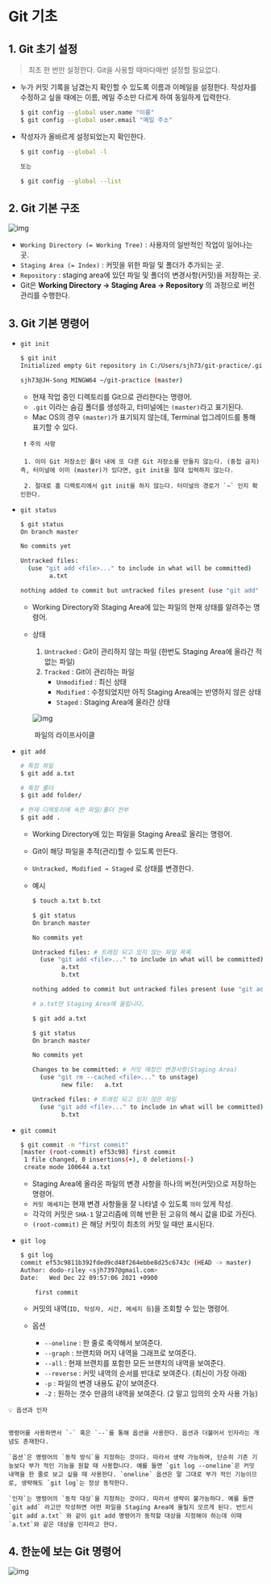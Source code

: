 # Git 기초



## 1. Git 초기 설정

> 최초 한 번만 설정한다. Git을 사용할 때마다매번 설정할 필요없다.

- 누가 커밋 기록을 남겼는지 확인할 수 있도록 이름과 이메일을 설정한다. 작성자를 수정하고 싶을 때에는 이름, 메일 주소만 다르게 하여 동일하게 입력한다.

  ```bash
  $ git config --global user.name "이름"
  $ git config --global user.email "메일 주소"
  ```

- 작성자가 올바르게 설정되었는지 확인한다.
	```bash
  $ git config --global -l
   
   또는
   
   $ git config --global --list
  ```





## 2. Git 기본 구조

![img](https://hphk.notion.site/image/https%3A%2F%2Fs3-us-west-2.amazonaws.com%2Fsecure.notion-static.com%2F7142d992-3d01-481c-9d4e-e818c6e185d8%2FUntitled.png?table=block&id=f922af90-788d-4a13-aa3b-75e1b5e2a309&spaceId=daa2d103-3ecd-4519-8c30-4f55e74c7ef4&width=1600&userId=&cache=v2)

- `Working Directory (= Working Tree)` : 사용자의 일반적인 작업이 일어나는 곳.
- `Staging Area (= Index)` : 커밋을 위한 파일 및 폴더가 추가되는 곳.
- `Repository` : staging area에 있던 파일 및 폴더의 변경사항(커밋)을 저장하는 곳.
- Git은 **Working Directory → Staging Area → Repository** 의 과정으로 버전 관리를 수행한다.





## 3. Git 기본 명령어

- `git init`

  ```bash
  $ git init
  Initialized empty Git repository in C:/Users/sjh73/git-practice/.git/
  
  sjh73@JH-Song MINGW64 ~/git-practice (master)
  ```

  - 현재 작업 중인 디렉토리를 Git으로 관리한다는 명령어.
  - `.git` 이라는 숨김 폴더를 생성하고, 터미널에는 `(master)`라고 표기된다.
  - Mac OS의 경우 `(master)`가 표기되지 않는데, Terminal 업그레이드를 통해 표기할 수 있다.

  ```
   ❗ 주의 사항
  
   1. 이미 Git 저장소인 폴더 내에 또 다른 Git 저장소를 만들지 않는다. (중첩 금지) 즉, 터미널에 이미 (master)가 있다면, git init을 절대 입력하지 않는다.
  
   2. 절대로 홈 디렉토리에서 git init을 하지 않는다. 터미널의 경로가 `~` 인지 확인한다.
  ```

- `git status`

  ```bash
  $ git status
  On branch master
  
  No commits yet
  
  Untracked files:
    (use "git add <file>..." to include in what will be committed)
          a.txt
  
  nothing added to commit but untracked files present (use "git add" to track)
  ```
  
  - Working Directory와 Staging Area에 있는 파일의 현재 상태를 알려주는 명령어.
  
  - 상태
  
    1. `Untracked` : Git이 관리하지 않는 파일 (한번도 Staging Area에 올라간 적 없는 파일)
    2. `Tracked` : Git이 관리하는 파일
       - `Unmodified` : 최신 상태
       - `Modified` : 수정되었지만 아직 Staging Area에는 반영하지 않은 상태
       - `Staged` : Staging Area에 올라간 상태
  
    ![img](https://hphk.notion.site/image/https%3A%2F%2Fs3-us-west-2.amazonaws.com%2Fsecure.notion-static.com%2F67719520-a1d8-4cbb-81dd-49dea429a7f4%2FUntitled.png?table=block&id=c646e753-b20e-4bdb-a77e-00bcd6518f0a&spaceId=daa2d103-3ecd-4519-8c30-4f55e74c7ef4&width=1600&userId=&cache=v2)
  
    ​                                           파일의 라이프사이클



- `git add`

  ```bash
  # 특정 파일
  $ git add a.txt
  
  # 특정 폴더
  $ git add folder/
  
  # 현재 디렉토리에 속한 파일/폴더 전부
  $ git add .
  ```

  - Working Directory에 있는 파일을 Staging Area로 올리는 명령어.

  - Git이 해당 파일을 추적(관리)할 수 있도록 만든다.

  - `Untracked, Modified → Staged` 로 상태를 변경한다.

  - 예시

    ```bash
    $ touch a.txt b.txt
    
    $ git status
    On branch master
    
    No commits yet
    
    Untracked files: # 트래킹 되고 있지 않는 파일 목록
      (use "git add <file>..." to include in what will be committed)
            a.txt
            b.txt
    
    nothing added to commit but untracked files present (use "git add" to track)
    
    # a.txt만 Staging Area에 올립니다.
    
    $ git add a.txt
    
    $ git status
    On branch master
    
    No commits yet
    
    Changes to be committed: # 커밋 예정인 변경사항(Staging Area)
      (use "git rm --cached <file>..." to unstage)
            new file:   a.txt
    
    Untracked files: # 트래킹 되고 있지 않은 파일
      (use "git add <file>..." to include in what will be committed)
            b.txt
    ```




 - `git commit`

   ```bash
   $ git commit -m "first commit"
   [master (root-commit) ef53c98] first commit
    1 file changed, 0 insertions(+), 0 deletions(-)
    create mode 100644 a.txt
   ```

   - Staging Area에 올라온 파일의 변경 사항을 하나의 버전(커밋)으로 저장하는 명령어.
   - `커밋 메세지`는 현재 변경 사항들을 잘 나타낼 수 있도록 `의미` 있게 작성.
   - 각각의 커밋은 `SHA-1` 알고리즘에 의해 반환 된 고유의 해시 값을 ID로 가진다.
   - `(root-commit)` 은 해당 커밋이 최초의 커밋 일 때만 표시된다.



- `git log`

  ```bash
  $ git log
  commit ef53c9811b392fded9cd48f264ebbe8d25c6743c (HEAD -> master)
  Author: dodo-riley <sjh7397@gmail.com>
  Date:   Wed Dec 22 09:57:06 2021 +0900
  
      first commit
  ```

  - 커밋의 내역(`ID, 작성자, 시간, 메세지 등`)을 조회할 수 있는 명령어.

  - 옵션
    - `--oneline` : 한 줄로 축약해서 보여준다.
    - `--graph` : 브랜치와 머지 내역을 그래프로 보여준다.
    - `--all` : 현재 브랜치를 포함한 모든 브랜치의 내역을 보여준다.
    - `--reverse` : 커밋 내역의 순서를 반대로 보여준다. (최신이 가장 아래)
    - `-p` : 파일의 변경 내용도 같이 보여준다.
    - `-2` : 원하는 갯수 만큼의 내역을 보여준다. (2 말고 임의의 숫자 사용 가능)




```
💡 옵션과 인자


명령어를 사용하면서 `-` 혹은 `--`를 통해 옵션을 사용한다. 옵션과 더불어서 인자라는 개념도 존재한다.

`옵션`은 명령어의 `동작 방식`을 지정하는 것이다. 따라서 생략 가능하며, 단순히 기존 기능보다 부가 적인 기능을 원할 때 사용합니다. 예를 들면 `git log --oneline`은 커밋 내역을 한 줄로 보고 싶을 때 사용한다. `oneline` 옵션은 말 그대로 부가 적인 기능이므로, 생략해도 `git log`는 정상 동작한다.

`인자`는 명령어의 `동작 대상`을 지정하는 것이다. 따라서 생략이 불가능하다. 예를 들면 `git add` 라고만 작성하면 어떤 파일을 Staging Area에 올릴지 모르게 된다. 반드시 `git add a.txt` 와 같이 git add 명령어가 동작할 대상을 지정해야 하는데 이때 `a.txt`와 같은 대상을 인자라고 한다.
```



## 4. 한눈에 보는 Git 명령어

![img](https://hphk.notion.site/image/https%3A%2F%2Fs3-us-west-2.amazonaws.com%2Fsecure.notion-static.com%2Fc86c667a-616f-45b6-892e-15da6a3c494e%2FUntitled.png?table=block&id=64acc3f6-5a25-4342-b6b1-a6a45f61b1f6&spaceId=daa2d103-3ecd-4519-8c30-4f55e74c7ef4&width=1920&userId=&cache=v2)



